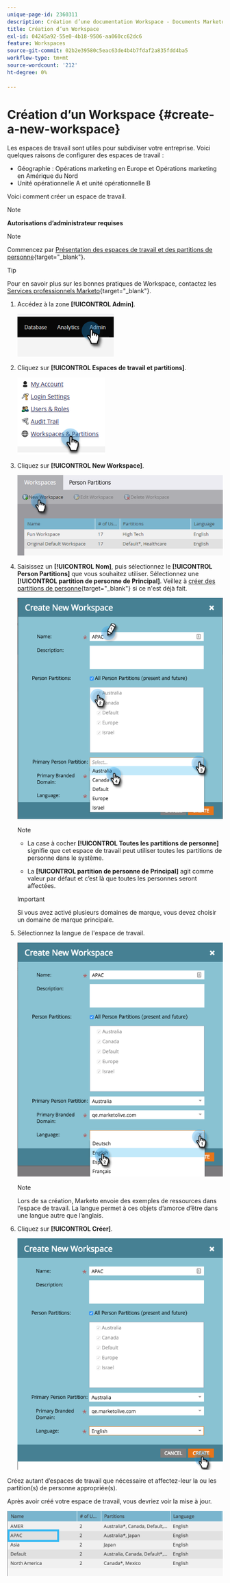 ```yaml
---
unique-page-id: 2360311
description: Création d’une documentation Workspace - Documents Marketo - Documentation du produit
title: Création d’un Workspace
exl-id: 04245a92-55e0-4b18-9506-aa060cc62dc6
feature: Workspaces
source-git-commit: 02b2e39580c5eac63de4b4b7fdaf2a835fdd4ba5
workflow-type: tm+mt
source-wordcount: '212'
ht-degree: 0%

---
```


# Création d’un Workspace {#create-a-new-workspace}

Les espaces de travail sont utiles pour subdiviser votre entreprise. Voici quelques raisons de configurer des espaces de travail :

* Géographie : Opérations marketing en Europe et Opérations marketing en Amérique du Nord
* Unité opérationnelle A et unité opérationnelle B

Voici comment créer un espace de travail.

>[!NOTE]
>
>**Autorisations d’administrateur requises**

>[!NOTE]
>
>Commencez par [Présentation des espaces de travail et des partitions de personne](/help/marketo/product-docs/administration/workspaces-and-person-partitions/understanding-workspaces-and-person-partitions.md){target="_blank"}.

>[!TIP]
>
>Pour en savoir plus sur les bonnes pratiques de Workspace, contactez les [Services professionnels Marketo](https://business.adobe.com/products/marketo/services-support.html){target="_blank"}.

1. Accédez à la zone **[!UICONTROL Admin]**.

   ![](assets/create-a-new-workspace-1.png)

1. Cliquez sur **[!UICONTROL Espaces de travail et partitions]**.

   ![](assets/create-a-new-workspace-2.png)

1. Cliquez sur **[!UICONTROL New Workspace]**.

   ![](assets/create-a-new-workspace-3.png)

1. Saisissez un **[!UICONTROL Nom]**, puis sélectionnez le **[!UICONTROL Person Partitions]** que vous souhaitez utiliser. Sélectionnez une **[!UICONTROL partition de personne de Principal]**. Veillez à [créer des partitions de personne](/help/marketo/product-docs/administration/workspaces-and-person-partitions/create-a-person-partition.md){target="_blank"} si ce n&#39;est déjà fait.

   ![](assets/create-a-new-workspace-4.png)

   >[!NOTE]
   >
   >* La case à cocher **[!UICONTROL Toutes les partitions de personne]** signifie que cet espace de travail peut utiliser toutes les partitions de personne dans le système.
   >
   >* La **[!UICONTROL partition de personne de Principal]** agit comme valeur par défaut et c’est là que toutes les personnes seront affectées.

   >[!IMPORTANT]
   >
   >Si vous avez activé plusieurs domaines de marque, vous devez choisir un domaine de marque principale.

1. Sélectionnez la langue de l&#39;espace de travail.

   ![](assets/create-a-new-workspace-5.png)

   >[!NOTE]
   >
   >Lors de sa création, Marketo envoie des exemples de ressources dans l’espace de travail. La langue permet à ces objets d’amorce d’être dans une langue autre que l’anglais.

1. Cliquez sur **[!UICONTROL Créer]**.

   ![](assets/create-a-new-workspace-6.png)

Créez autant d’espaces de travail que nécessaire et affectez-leur la ou les partition(s) de personne appropriée(s).

Après avoir créé votre espace de travail, vous devriez voir la mise à jour.

![](assets/create-a-new-workspace-7.png)
